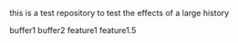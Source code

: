this is a test repository to test the effects of a large history

buffer1
buffer2
feature1
feature1.5
